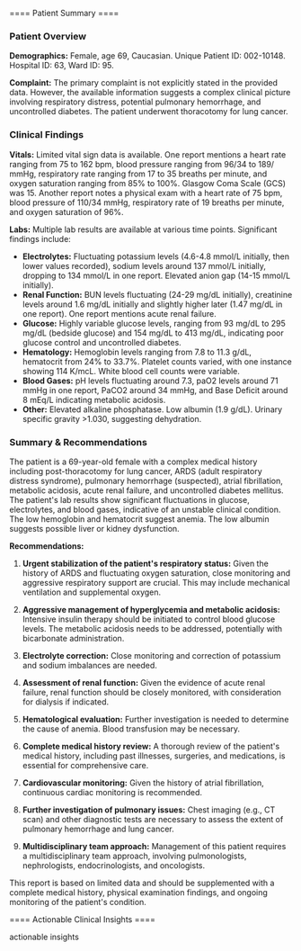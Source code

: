 
==== Patient Summary ====

### Patient Overview

**Demographics:** Female, age 69, Caucasian.  Unique Patient ID: 002-10148.  Hospital ID: 63, Ward ID: 95.

**Complaint:**  The primary complaint is not explicitly stated in the provided data.  However, the available information suggests a complex clinical picture involving respiratory distress, potential pulmonary hemorrhage, and uncontrolled diabetes.  The patient underwent thoracotomy for lung cancer.


### Clinical Findings

**Vitals:**  Limited vital sign data is available.  One report mentions a heart rate ranging from 75 to 162 bpm, blood pressure ranging from 96/34 to 189/ mmHg, respiratory rate ranging from 17 to 35 breaths per minute, and oxygen saturation ranging from 85% to 100%.  Glasgow Coma Scale (GCS) was 15.  Another report notes a physical exam with a heart rate of 75 bpm, blood pressure of 110/34 mmHg, respiratory rate of 19 breaths per minute, and oxygen saturation of 96%.

**Labs:**  Multiple lab results are available at various time points.  Significant findings include:

* **Electrolytes:** Fluctuating potassium levels (4.6-4.8 mmol/L initially, then lower values recorded),  sodium levels around 137 mmol/L initially, dropping to 134 mmol/L in one report.  Elevated anion gap (14-15 mmol/L initially).
* **Renal Function:** BUN levels fluctuating (24-29 mg/dL initially), creatinine levels around 1.6 mg/dL initially and slightly higher later (1.47 mg/dL in one report).  One report mentions acute renal failure.
* **Glucose:**  Highly variable glucose levels, ranging from 93 mg/dL to 295 mg/dL (bedside glucose) and 154 mg/dL to 413 mg/dL, indicating poor glucose control and uncontrolled diabetes.
* **Hematology:**  Hemoglobin levels ranging from 7.8 to 11.3 g/dL, hematocrit from 24% to 33.7%.  Platelet counts varied, with one instance showing 114 K/mcL.  White blood cell counts were variable.
* **Blood Gases:**  pH levels fluctuating around 7.3,  paO2 levels around 71 mmHg in one report, PaCO2 around 34 mmHg, and Base Deficit around 8 mEq/L indicating metabolic acidosis.
* **Other:** Elevated alkaline phosphatase.  Low albumin (1.9 g/dL).  Urinary specific gravity >1.030, suggesting dehydration.


### Summary & Recommendations

The patient is a 69-year-old female with a complex medical history including post-thoracotomy for lung cancer, ARDS (adult respiratory distress syndrome),  pulmonary hemorrhage (suspected), atrial fibrillation, metabolic acidosis, acute renal failure, and uncontrolled diabetes mellitus.  The patient's lab results show significant fluctuations in glucose, electrolytes, and blood gases, indicative of an unstable clinical condition.  The low hemoglobin and hematocrit suggest anemia. The low albumin suggests possible liver or kidney dysfunction.

**Recommendations:**

1. **Urgent stabilization of the patient's respiratory status:**  Given the history of ARDS and fluctuating oxygen saturation, close monitoring and aggressive respiratory support are crucial.  This may include mechanical ventilation and supplemental oxygen.

2. **Aggressive management of hyperglycemia and metabolic acidosis:**  Intensive insulin therapy should be initiated to control blood glucose levels.  The metabolic acidosis needs to be addressed, potentially with bicarbonate administration.

3. **Electrolyte correction:**  Close monitoring and correction of potassium and sodium imbalances are needed.

4. **Assessment of renal function:**  Given the evidence of acute renal failure, renal function should be closely monitored, with consideration for dialysis if indicated.

5. **Hematological evaluation:**  Further investigation is needed to determine the cause of anemia.  Blood transfusion may be necessary.

6. **Complete medical history review:**  A thorough review of the patient's medical history, including past illnesses, surgeries, and medications, is essential for comprehensive care.

7. **Cardiovascular monitoring:**  Given the history of atrial fibrillation, continuous cardiac monitoring is recommended.

8. **Further investigation of pulmonary issues:** Chest imaging (e.g., CT scan) and other diagnostic tests are necessary to assess the extent of pulmonary hemorrhage and lung cancer.

9. **Multidisciplinary team approach:**  Management of this patient requires a multidisciplinary team approach, involving pulmonologists, nephrologists, endocrinologists, and oncologists.

This report is based on limited data and should be supplemented with a complete medical history, physical examination findings, and ongoing monitoring of the patient's condition.

==== Actionable Clinical Insights ====

actionable insights
